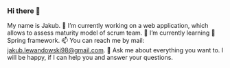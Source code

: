 ### Hi there 👋
My name is Jakub.
🔭 I’m currently working on a web application, which allows to assess maturity model of scrum team.
🌱 I’m currently learning 🌿Spring framework.
📫 You can reach me by mail: jakub.lewandowski98@gmail.com.
💬 Ask me about everything you want to. I will be happy, if I can help you and answer your questions.
